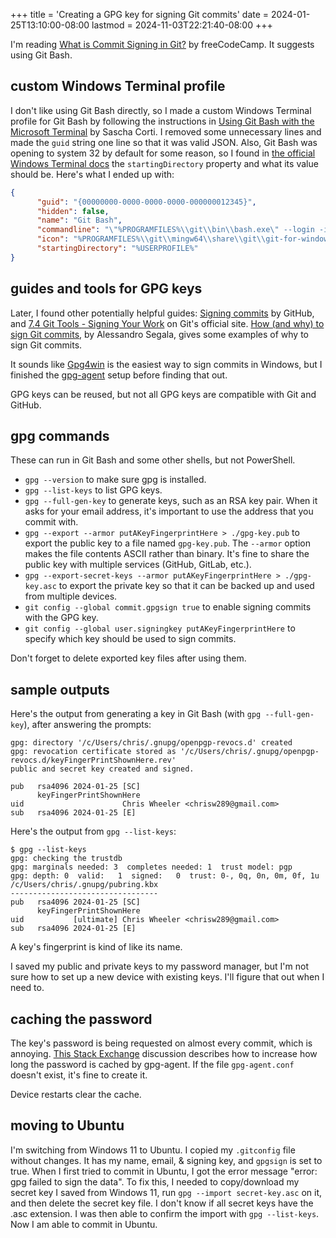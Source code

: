 +++
title = 'Creating a GPG key for signing Git commits'
date = 2024-01-25T13:10:00-08:00
lastmod = 2024-11-03T22:21:40-08:00
+++

I'm reading [What is Commit Signing in Git?](https://www.freecodecamp.org/news/what-is-commit-signing-in-git) by freeCodeCamp. It suggests using Git Bash.

## custom Windows Terminal profile

I don't like using Git Bash directly, so I made a custom Windows Terminal profile for Git Bash by following the instructions in [Using Git Bash with the Microsoft Terminal](https://scribe.rip/@techpreacher/using-git-bash-with-the-microsoft-terminal-bd1f71fa17a1) by Sascha Corti. I removed some unnecessary lines and made the `guid` string one line so that it was valid JSON. Also, Git Bash was opening to system 32 by default for some reason, so I found in [the official Windows Terminal docs](https://learn.microsoft.com/en-us/windows/terminal/customize-settings/profile-general) the `startingDirectory` property and what its value should be. Here's what I ended up with:

```json
{
      "guid": "{00000000-0000-0000-0000-000000012345}",
      "hidden": false,
      "name": "Git Bash",
      "commandline": "\"%PROGRAMFILES%\\git\\bin\\bash.exe\" --login -i -l",
      "icon": "%PROGRAMFILES%\\git\\mingw64\\share\\git\\git-for-windows.ico",
      "startingDirectory": "%USERPROFILE%"
}
```

## guides and tools for GPG keys

Later, I found other potentially helpful guides: [Signing commits](https://docs.github.com/en/authentication/managing-commit-signature-verification/signing-commits) by GitHub, and [7.4 Git Tools - Signing Your Work](https://git-scm.com/book/en/v2/Git-Tools-Signing-Your-Work) on Git's official site. [How (and why) to sign Git commits](https://withblue.ink/2020/05/17/how-and-why-to-sign-git-commits.html), by Alessandro Segala, gives some examples of why to sign Git commits.

It sounds like [Gpg4win](https://www.gpg4win.org/) is the easiest way to sign commits in Windows, but I finished the [gpg-agent](http://linux.die.net/man/1/gpg-agent) setup before finding that out.

GPG keys can be reused, but not all GPG keys are compatible with Git and GitHub.

## gpg commands

These can run in Git Bash and some other shells, but not PowerShell.

* `gpg --version` to make sure gpg is installed.
* `gpg --list-keys` to list GPG keys.
* `gpg --full-gen-key` to generate keys, such as an RSA key pair. When it asks for your email address, it's important to use the address that you commit with.
* `gpg --export --armor putAKeyFingerprintHere > ./gpg-key.pub` to export the public key to a file named `gpg-key.pub`. The `--armor` option makes the file contents ASCII rather than binary. It's fine to share the public key with multiple services (GitHub, GitLab, etc.).
* `gpg --export-secret-keys --armor putAKeyFingerprintHere > ./gpg-key.asc` to export the private key so that it can be backed up and used from multiple devices.
* `git config --global commit.gpgsign true` to enable signing commits with the GPG key.
* `git config --global user.signingkey putAKeyFingerprintHere` to specify which key should be used to sign commits.

Don't forget to delete exported key files after using them.

## sample outputs

Here's the output from generating a key in Git Bash (with `gpg --full-gen-key`), after answering the prompts:

```shell
gpg: directory '/c/Users/chris/.gnupg/openpgp-revocs.d' created
gpg: revocation certificate stored as '/c/Users/chris/.gnupg/openpgp-revocs.d/keyFingerPrintShownHere.rev'
public and secret key created and signed.

pub   rsa4096 2024-01-25 [SC]
      keyFingerPrintShownHere
uid                      Chris Wheeler <chrisw289@gmail.com>
sub   rsa4096 2024-01-25 [E]
```

Here's the output from `gpg --list-keys`:

```shell
$ gpg --list-keys
gpg: checking the trustdb
gpg: marginals needed: 3  completes needed: 1  trust model: pgp
gpg: depth: 0  valid:   1  signed:   0  trust: 0-, 0q, 0n, 0m, 0f, 1u
/c/Users/chris/.gnupg/pubring.kbx
---------------------------------
pub   rsa4096 2024-01-25 [SC]
      keyFingerPrintShownHere
uid           [ultimate] Chris Wheeler <chrisw289@gmail.com>
sub   rsa4096 2024-01-25 [E]
```

A key's fingerprint is kind of like its name.

I saved my public and private keys to my password manager, but I'm not sure how to set up a new device with existing keys. I'll figure that out when I need to.

## caching the password

The key's password is being requested on almost every commit, which is annoying. [This Stack Exchange](https://superuser.com/questions/624343/keep-gnupg-credentials-cached-for-entire-user-session) discussion describes how to increase how long the password is cached by gpg-agent. If the file `gpg-agent.conf` doesn't exist, it's fine to create it.

Device restarts clear the cache.

## moving to Ubuntu

I'm switching from Windows 11 to Ubuntu. I copied my `.gitconfig` file without changes. It has my name, email, & signing key, and `gpgsign` is set to true. When I first tried to commit in Ubuntu, I got the error message "error: gpg failed to sign the data". To fix this, I needed to copy/download my secret key I saved from Windows 11, run `gpg --import secret-key.asc` on it, and then delete the secret key file. I don't know if all secret keys have the .asc extension. I was then able to confirm the import with `gpg --list-keys`. Now I am able to commit in Ubuntu.
